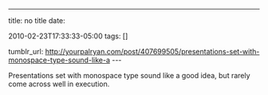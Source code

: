 ---
title: no title
date:

 2010-02-23T17:33:33-05:00 
tags:  []

tumblr_url:
http://yourpalryan.com/post/407699505/presentations-set-with-monospace-type-sound-like-a
\-\--

Presentations set with monospace type sound like a good idea, but rarely
come across well in execution.
